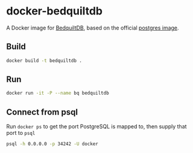 # docker-bedquiltdb

A Docker image for [BedquiltDB](https://bedquiltdb.github.io), based on the official [postgres image](https://hub.docker.com/_/postgres/).

## Build

```bash
docker build -t bedquiltdb .
```

## Run

```bash
docker run -it -P --name bq bedquiltdb
```


## Connect from psql

Run `docker ps` to get the port PostgreSQL is mapped to, then supply that port to `psql`

```bash
psql -h 0.0.0.0 -p 34242 -U docker
```

